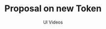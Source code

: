 ---
layout: embed
permalink: apps/minting/business-processes/proposal-on-new-token/ux-videos
lang: en
page_id: apps-minting-business-processes-token-video


title: Proposal on new Token
subtitle: UI Videos
backUrl: /apps/minting/business-processes/proposal-on-new-token

description: Diagrams
---